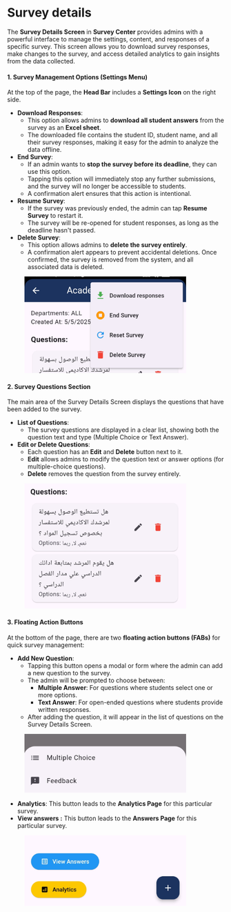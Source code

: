 # Survey details

The **Survey Details Screen** in **Survey Center** provides admins with a powerful interface to manage the settings, content, and responses of a specific survey. This screen allows you to download survey responses, make changes to the survey, and access detailed analytics to gain insights from the data collected.

#### 1. Survey Management Options (Settings Menu)

At the top of the page, the **Head Bar** includes a **Settings Icon** on the right side.

* **Download Responses**:
  * This option allows admins to **download all student answers** from the survey as an **Excel sheet**.
  * The downloaded file contains the student ID, student name, and all their survey responses, making it easy for the admin to analyze the data offline.
* **End Survey**:
  * If an admin wants to **stop the survey before its deadline**, they can use this option.
  * Tapping this option will immediately stop any further submissions, and the survey will no longer be accessible to students.
  * A confirmation alert ensures that this action is intentional.
* **Resume Survey**:
  * If the survey was previously ended, the admin can tap **Resume Survey** to restart it.
  * The survey will be re-opened for student responses, as long as the deadline hasn't passed.
* **Delete Survey**:
  * This option allows admins to **delete the survey entirely**.
  * A confirmation alert appears to prevent accidental deletions. Once confirmed, the survey is removed from the system, and all associated data is deleted.

<figure><img src=".gitbook/assets/image (19).png" alt="" width="375"><figcaption></figcaption></figure>

#### 2. **Survey Questions Section**

The main area of the Survey Details Screen displays the questions that have been added to the survey.

* **List of Questions**:
  * The survey questions are displayed in a clear list, showing both the question text and type (Multiple Choice or Text Answer).
* **Edit or Delete Questions**:
  * Each question has an **Edit** and **Delete** button next to it.
  * **Edit** allows admins to modify the question text or answer options (for multiple-choice questions).
  * **Delete** removes the question from the survey entirely.

<figure><img src=".gitbook/assets/image (20).png" alt="" width="375"><figcaption></figcaption></figure>

#### 3. **Floating Action Buttons**&#x20;

At the bottom of the page, there are two **floating action buttons (FABs)** for quick survey management:

* **Add New Question**:
  * Tapping this button opens a modal or form where the admin can add a new question to the survey.
  * The admin will be prompted to choose between:
    * **Multiple Answer**: For questions where students select one or more options.
    * **Text Answer**: For open-ended questions where students provide written responses.
  * After adding the question, it will appear in the list of questions on the Survey Details Screen.

<figure><img src=".gitbook/assets/image (22).png" alt="" width="375"><figcaption></figcaption></figure>

* **Analytics**: This button leads to the **Analytics Page** for this particular survey.
* **View answers :** This button leads to the **Answers Page** for this particular survey.

<figure><img src=".gitbook/assets/IMG_20250518_004434.jpg" alt="" width="375"><figcaption></figcaption></figure>
